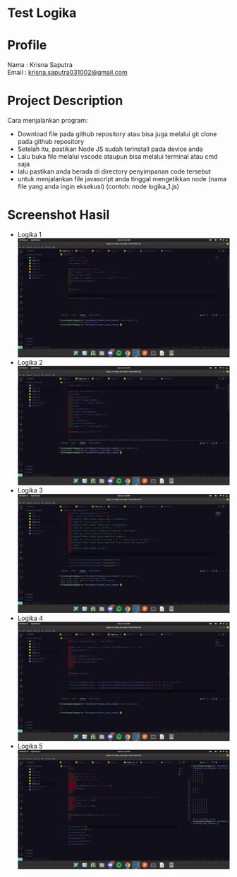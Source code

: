 # Test Logika

# Profile

Nama : Krisna Saputra <br>
Email : krisna.saputra031002@gmail.com

# Project Description <a name="project-desc"></a>

Cara menjalankan program:

- Download file pada github repository atau bisa juga melalui git clone pada github repository
- Setelah itu, pastikan Node JS sudah terinstall pada device anda
- Lalu buka file melalui vscode ataupun bisa melalui terminal atau cmd saja
- lalu pastikan anda berada di directory penyimpanan code tersebut
- untuk menjalankan file javascript anda tinggal mengetikkan node (nama file yang anda ingin eksekusi) (contoh: node logika_1.js)

# Screenshot Hasil <a name="result"></a>

- Logika 1
  ![](https://github.com/krisnasaputtra/finplan_test_logika/blob/main/img/logika_1.png)
- Logika 2
  ![](https://github.com/krisnasaputtra/finplan_test_logika/blob/main/img/logika_2.png)
- Logika 3
  ![](https://github.com/krisnasaputtra/finplan_test_logika/blob/main/img/logika_3.png)
- Logika 4
  ![](https://github.com/krisnasaputtra/finplan_test_logika/blob/main/img/logika_4.png)
- Logika 5
  ![](https://github.com/krisnasaputtra/finplan_test_logika/blob/main/img/logika_5.png)
